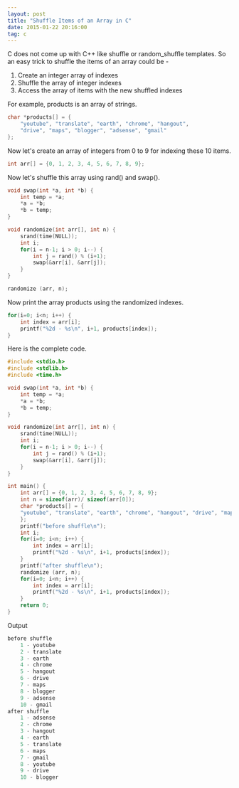 ```yaml
---
layout: post
title: "Shuffle Items of an Array in C"
date: 2015-01-22 20:16:00
tag: c
---
```

C does not come up with C++ like shuffle or random_shuffle templates. So an easy trick to shuffle the items of an array could be -

  1. Create an integer array of indexes
  2. Shuffle the array of integer indexes
  3. Access the array of items with the new shuffled indexes

For example, products is an array of strings.

```cpp
char *products[] = {
    "youtube", "translate", "earth", "chrome", "hangout",
    "drive", "maps", "blogger", "adsense", "gmail"
};
```

Now let's create an array of integers from 0 to 9 for indexing these 10 items.

```cpp
int arr[] = {0, 1, 2, 3, 4, 5, 6, 7, 8, 9};
```

Now let's shuffle this array using rand() and swap().

```cpp
void swap(int *a, int *b) {
    int temp = *a;
    *a = *b;
    *b = temp;
}

void randomize(int arr[], int n) {
    srand(time(NULL));
    int i;
    for(i = n-1; i > 0; i--) {
        int j = rand() % (i+1);
        swap(&arr[i], &arr[j]);
    }
}

randomize (arr, n);
```

Now print the array products using the randomized indexes.

```cpp
for(i=0; i<n; i++) {
    int index = arr[i];
    printf("%2d - %s\n", i+1, products[index]);
}
```

Here is the complete code.

```cpp
#include <stdio.h>
#include <stdlib.h>
#include <time.h>

void swap(int *a, int *b) {
    int temp = *a;
    *a = *b;
    *b = temp;
}

void randomize(int arr[], int n) {
    srand(time(NULL));
    int i;
    for(i = n-1; i > 0; i--) {
        int j = rand() % (i+1);
        swap(&arr[i], &arr[j]);
    }
}

int main() {
    int arr[] = {0, 1, 2, 3, 4, 5, 6, 7, 8, 9};
    int n = sizeof(arr)/ sizeof(arr[0]);
    char *products[] = {
    "youtube", "translate", "earth", "chrome", "hangout", "drive", "maps", "blogger", "adsense", "gmail"
    };
    printf("before shuffle\n");
    int i;
    for(i=0; i<n; i++) {
        int index = arr[i];
        printf("%2d - %s\n", i+1, products[index]);
    }
    printf("after shuffle\n");
    randomize (arr, n);
    for(i=0; i<n; i++) {
        int index = arr[i];
        printf("%2d - %s\n", i+1, products[index]);
    }
    return 0;
}
```

Output

```cpp
before shuffle
    1 - youtube
    2 - translate
    3 - earth
    4 - chrome
    5 - hangout
    6 - drive
    7 - maps
    8 - blogger
    9 - adsense
    10 - gmail
after shuffle
    1 - adsense
    2 - chrome
    3 - hangout
    4 - earth
    5 - translate
    6 - maps
    7 - gmail
    8 - youtube
    9 - drive
    10 - blogger
```

